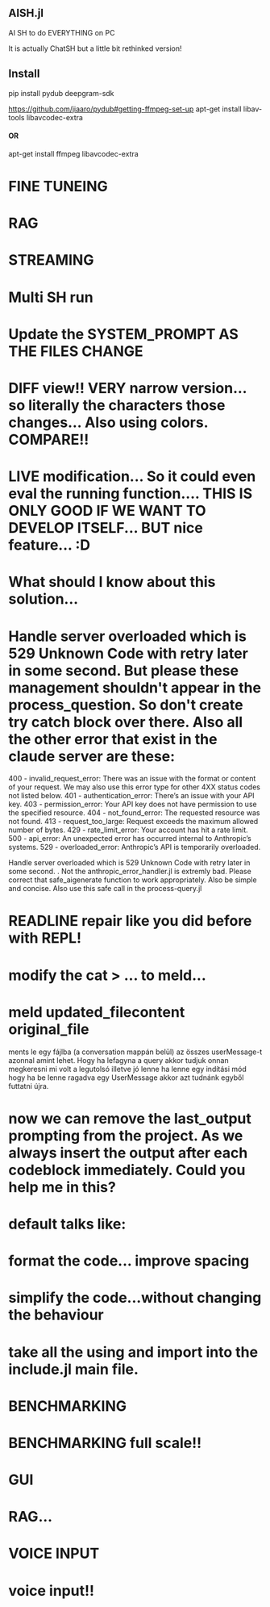 ## AISH.jl
AI SH to do EVERYTHING on PC


It is actually ChatSH but a little bit rethinked version!


## Install

pip install pydub deepgram-sdk

https://github.com/jiaaro/pydub#getting-ffmpeg-set-up
apt-get install libav-tools libavcodec-extra
####    OR    #####
apt-get install ffmpeg libavcodec-extra




# FINE TUNEING


# RAG

# STREAMING
# Multi SH run

# Update the SYSTEM_PROMPT AS THE FILES CHANGE

# DIFF view!! VERY narrow version... so literally the characters those changes... Also using colors. COMPARE!!

# LIVE modification... So it could even eval the running function.... THIS IS ONLY GOOD IF WE WANT TO DEVELOP ITSELF... BUT nice feature... :D


# What should I know about this solution... 

# Handle server overloaded which is 529 Unknown Code with retry later in some second. But please these management shouldn't appear in the process_question. So don't create try catch block over there.  Also all the other error that exist in the claude server are these: 
400 - invalid_request_error: There was an issue with the format or content of your request. We may also use this error type for other 4XX status codes not listed below.
401 - authentication_error: There’s an issue with your API key.
403 - permission_error: Your API key does not have permission to use the specified resource.
404 - not_found_error: The requested resource was not found.
413 - request_too_large: Request exceeds the maximum allowed number of bytes.
429 - rate_limit_error: Your account has hit a rate limit.
500 - api_error: An unexpected error has occurred internal to Anthropic’s systems.
529 - overloaded_error: Anthropic’s API is temporarily overloaded.


Handle server overloaded which is 529 Unknown Code with retry later in some second. . Not the anthropic_error_handler.jl is extremly bad. Please correct that safe_aigenerate function to work appropriately. Also be simple and concise. Also use this safe call in the process-query.jl

# READLINE repair like you did before with REPL!


# modify the cat > ... to meld...
# meld updated_filecontent original_file

ments le egy fájlba (a conversation mappán belül) az összes userMessage-t azonnal amint lehet. Hogy ha lefagyna a query akkor tudjuk onnan megkeresni mi volt a legutolsó 
illetve jó lenne ha lenne egy indítási mód hogy ha be lenne ragadva egy UserMessage akkor azt tudnánk egyből futtatni újra. 



# now we can remove the <SYSTEM>last_output prompting from the project. As we always insert the output after each codeblock immediately. Could you help me in this?

# default talks like: 
# format the code... improve spacing
# simplify the code...without changing the behaviour
# take all the using and import into the include.jl main file. 

# BENCHMARKING
# BENCHMARKING full scale!!

# GUI

# RAG...

# VOICE INPUT
# voice input!!